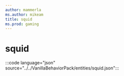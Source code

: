 ```yaml
---
author: mammerla
ms.author: mikeam
title: squid
ms.prod: gaming
---
```


# squid

:::code language="json" source="../../VanillaBehaviorPack/entities/squid.json":::